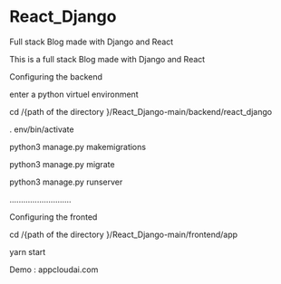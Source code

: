 # React_Django
Full stack Blog made with Django and React

This is a full stack Blog made with Django and React 




Configuring the backend 

enter a python virtuel environment 


cd /{path of the directory }/React_Django-main/backend/react_django


. env/bin/activate

python3 manage.py makemigrations

python3 manage.py migrate

python3 manage.py runserver

...........................

Configuring the fronted 

cd /{path of the directory }/React_Django-main/frontend/app


yarn start 


Demo : appcloudai.com
